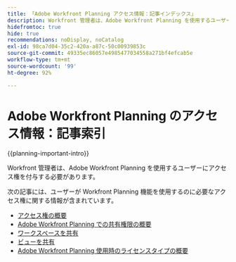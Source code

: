 ```yaml
---
title: 「Adobe Workfront Planning アクセス情報：記事インデックス」
description: Workfront 管理者は、Adobe Workfront Planning を使用するユーザーにアクセス権を付与する必要があります。次の記事には、ユーザーが Workfront Planning を使用するのに必要なアクセス権に関する情報が含まれています。
hidefromtoc: true
hide: true
recommendations: noDisplay, noCatalog
exl-id: 98ca7d04-35c2-420a-a87c-50c00939853c
source-git-commit: 49335ec86057e4985477034558a271bf4efcab5e
workflow-type: tm+mt
source-wordcount: '99'
ht-degree: 92%

---
```


# Adobe Workfront Planning のアクセス情報：記事索引

{{planning-important-intro}}

Workfront 管理者は、Adobe Workfront Planning を使用するユーザーにアクセス権を付与する必要があります。

次の記事には、ユーザーが Workfront Planning 機能を使用するのに必要なアクセス権に関する情報が含まれています。

* [アクセス権の概要](../access/access-overview.md)
* [Adobe Workfront Planning での共有権限の概要](/help/quicksilver/maestro/access/sharing-permissions-overview.md)
* [ワークスペースを共有](/help/quicksilver/maestro/access/share-workspaces.md)
* [ビューを共有](/help/quicksilver/maestro/access/share-views.md)
* [Adobe Workfront Planning 使用時のライセンスタイプの概要](/help/quicksilver/maestro/access/license-type-overview.md)


